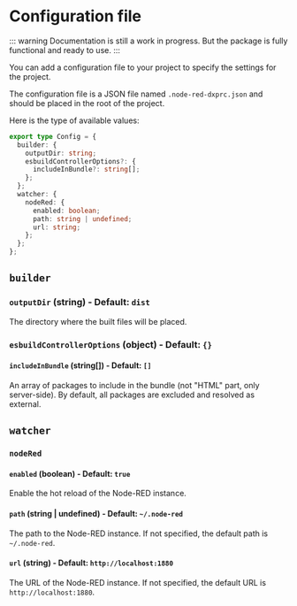 # Configuration file

::: warning
Documentation is still a work in progress. But the package is fully functional and ready to use.
:::

You can add a configuration file to your project to specify the settings for the project. 

The configuration file is a JSON file named `.node-red-dxprc.json` and should be placed in the root of the project.

Here is the type of available values: 

```typescript
export type Config = {
  builder: {
    outputDir: string;
    esbuildControllerOptions?: {
      includeInBundle?: string[];
    };
  };
  watcher: {
    nodeRed: {
      enabled: boolean;
      path: string | undefined;
      url: string;
    };
  };
};
```

## `builder`

### `outputDir` (string) - Default: `dist`
The directory where the built files will be placed.

### `esbuildControllerOptions` (object) - Default: `{}`

#### `includeInBundle` (string[]) - Default: `[]`
An array of packages to include in the bundle (not "HTML" part, only server-side). 
By default, all packages are excluded and resolved as external.

## `watcher`

### `nodeRed`

#### `enabled` (boolean) - Default: `true`
Enable the hot reload of the Node-RED instance.

#### `path` (string | undefined) - Default: `~/.node-red`
The path to the Node-RED instance. If not specified, the default path is `~/.node-red`.

#### `url` (string) - Default: `http://localhost:1880`
The URL of the Node-RED instance. If not specified, the default URL is `http://localhost:1880`.



